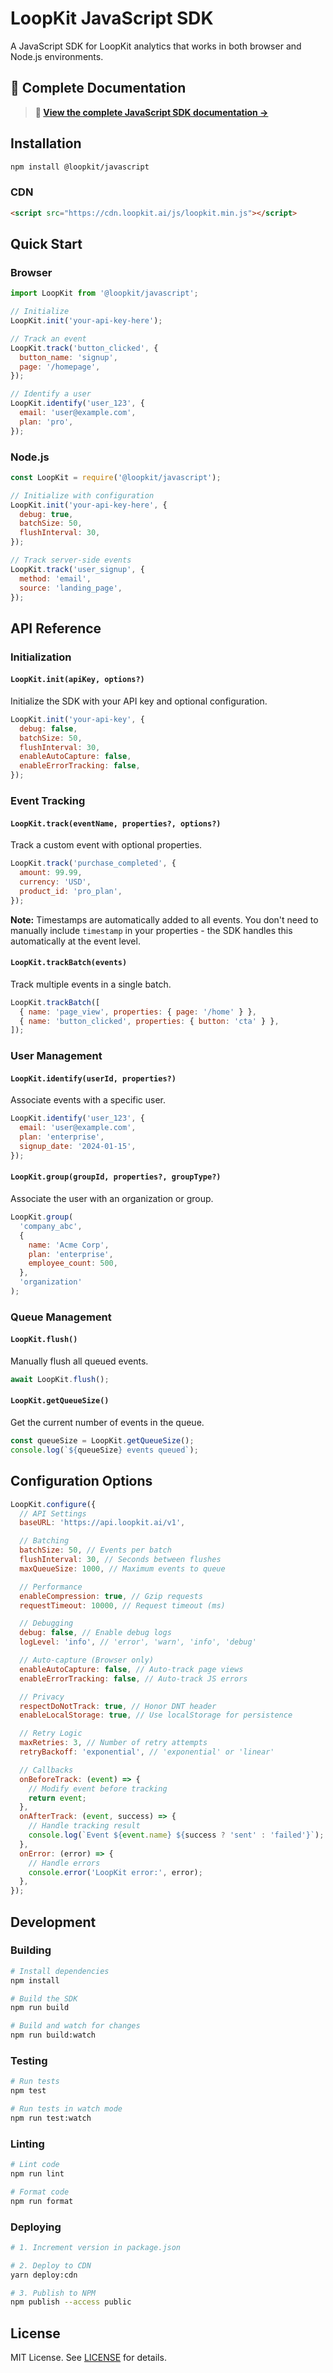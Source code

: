 # LoopKit JavaScript SDK

A JavaScript SDK for LoopKit analytics that works in both browser and Node.js environments.

## 📖 Complete Documentation

> **🔗 [View the complete JavaScript SDK documentation →](https://docs.loopkit.ai/docs/javascript-quickstart.html)**

## Installation

```bash
npm install @loopkit/javascript
```

### CDN

```html
<script src="https://cdn.loopkit.ai/js/loopkit.min.js"></script>
```

## Quick Start

### Browser

```javascript
import LoopKit from '@loopkit/javascript';

// Initialize
LoopKit.init('your-api-key-here');

// Track an event
LoopKit.track('button_clicked', {
  button_name: 'signup',
  page: '/homepage',
});

// Identify a user
LoopKit.identify('user_123', {
  email: 'user@example.com',
  plan: 'pro',
});
```

### Node.js

```javascript
const LoopKit = require('@loopkit/javascript');

// Initialize with configuration
LoopKit.init('your-api-key-here', {
  debug: true,
  batchSize: 50,
  flushInterval: 30,
});

// Track server-side events
LoopKit.track('user_signup', {
  method: 'email',
  source: 'landing_page',
});
```

## API Reference

### Initialization

#### `LoopKit.init(apiKey, options?)`

Initialize the SDK with your API key and optional configuration.

```javascript
LoopKit.init('your-api-key', {
  debug: false,
  batchSize: 50,
  flushInterval: 30,
  enableAutoCapture: false,
  enableErrorTracking: false,
});
```

### Event Tracking

#### `LoopKit.track(eventName, properties?, options?)`

Track a custom event with optional properties.

```javascript
LoopKit.track('purchase_completed', {
  amount: 99.99,
  currency: 'USD',
  product_id: 'pro_plan',
});
```

**Note:** Timestamps are automatically added to all events. You don't need to manually include `timestamp` in your properties - the SDK handles this automatically at the event level.

#### `LoopKit.trackBatch(events)`

Track multiple events in a single batch.

```javascript
LoopKit.trackBatch([
  { name: 'page_view', properties: { page: '/home' } },
  { name: 'button_clicked', properties: { button: 'cta' } },
]);
```

### User Management

#### `LoopKit.identify(userId, properties?)`

Associate events with a specific user.

```javascript
LoopKit.identify('user_123', {
  email: 'user@example.com',
  plan: 'enterprise',
  signup_date: '2024-01-15',
});
```

#### `LoopKit.group(groupId, properties?, groupType?)`

Associate the user with an organization or group.

```javascript
LoopKit.group(
  'company_abc',
  {
    name: 'Acme Corp',
    plan: 'enterprise',
    employee_count: 500,
  },
  'organization'
);
```

### Queue Management

#### `LoopKit.flush()`

Manually flush all queued events.

```javascript
await LoopKit.flush();
```

#### `LoopKit.getQueueSize()`

Get the current number of events in the queue.

```javascript
const queueSize = LoopKit.getQueueSize();
console.log(`${queueSize} events queued`);
```

## Configuration Options

```javascript
LoopKit.configure({
  // API Settings
  baseURL: 'https://api.loopkit.ai/v1',

  // Batching
  batchSize: 50, // Events per batch
  flushInterval: 30, // Seconds between flushes
  maxQueueSize: 1000, // Maximum events to queue

  // Performance
  enableCompression: true, // Gzip requests
  requestTimeout: 10000, // Request timeout (ms)

  // Debugging
  debug: false, // Enable debug logs
  logLevel: 'info', // 'error', 'warn', 'info', 'debug'

  // Auto-capture (Browser only)
  enableAutoCapture: false, // Auto-track page views
  enableErrorTracking: false, // Auto-track JS errors

  // Privacy
  respectDoNotTrack: true, // Honor DNT header
  enableLocalStorage: true, // Use localStorage for persistence

  // Retry Logic
  maxRetries: 3, // Number of retry attempts
  retryBackoff: 'exponential', // 'exponential' or 'linear'

  // Callbacks
  onBeforeTrack: (event) => {
    // Modify event before tracking
    return event;
  },
  onAfterTrack: (event, success) => {
    // Handle tracking result
    console.log(`Event ${event.name} ${success ? 'sent' : 'failed'}`);
  },
  onError: (error) => {
    // Handle errors
    console.error('LoopKit error:', error);
  },
});
```

## Development

### Building

```bash
# Install dependencies
npm install

# Build the SDK
npm run build

# Build and watch for changes
npm run build:watch
```

### Testing

```bash
# Run tests
npm test

# Run tests in watch mode
npm run test:watch
```

### Linting

```bash
# Lint code
npm run lint

# Format code
npm run format
```

### Deploying

```bash
# 1. Increment version in package.json

# 2. Deploy to CDN
yarn deploy:cdn

# 3. Publish to NPM
npm publish --access public
```

## License

MIT License. See [LICENSE](LICENSE) for details.
